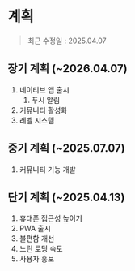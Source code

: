 
# 계획
> 최근 수정일 : 2025.04.07

## 장기 계획 (~2026.04.07)

1. 네이티브 앱 출시
   1. 푸시 알림
2. 커뮤니티 활성화
3. 레벨 시스템

## 중기 계획 (~2025.07.07)

1. 커뮤니티 기능 개발

## 단기 계획 (~2025.04.13)

1. 휴대폰 접근성 높이기
  1. PWA 출시
2. 불편함 개선
  1. 느린 로딩 속도
3. 사용자 홍보